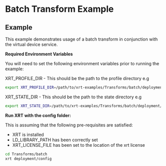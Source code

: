# Batch Transform Example

## Example

This example demonstrates usage of a batch transform in conjunction with the virtual device service.

**Required Environment Variables**

You will need to set the following environment variables prior to running the example:

XRT_PROFILE_DIR - This should be the path to the profile directory e.g

```bash
export XRT_PROFILE_DIR=/path/to/xrt-examples/Transforms/batch/deployment/profiles/
```

XRT_STATE_DIR - This should be the path to the state directory e.g

```bash
export XRT_STATE_DIR=/path/to/xrt-examples/Transforms/batch/deployment/state/
```

**Run XRT with the config folder:**

This is assuming that the following pre-requisites are satisfied:

* XRT is installed
* LD_LIBRARY_PATH has been correctly set
* XRT_LICENSE_FILE has been set to the location of the xrt license

```bash
cd Transforms/batch
xrt deployment/config
```
